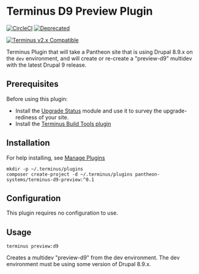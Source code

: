 # Terminus D9 Preview Plugin

[![CircleCI](https://circleci.com/gh/pantheon-systems/terminus-secrets-plugin.svg?style=shield)](https://circleci.com/gh/pantheon-systems/terminus-secrets-plugin)
[![Deprecated](https://img.shields.io/badge/Pantheon-Deprecated-yellow?logo=pantheon&color=FFDC28)](https://pantheon.io/docs/oss-support-levels#deprecated)

[![Terminus v2.x Compatible](https://img.shields.io/badge/terminus-v2.x-green.svg)](https://github.com/pantheon-systems/terminus-secrets-plugin/tree/1.x)

Terminus Plugin that will take a Pantheon site that is using Drupal 8.9.x on the `dev` environment, and will create or re-create a "preview-d9" multidev with the latest Drupal 9 release.

## Prerequisites
Before using this plugin:

- Install the [Upgrade Status](https://drupal.org/project/upgrade_status) module and use it to survey the upgrade-rediness of your site.
- Install the [Terminus Build Tools plugin](https://github.com/pantheon-systems/terminus-build-tools-plugin)

## Installation
For help installing, see [Manage Plugins](https://pantheon.io/docs/terminus/plugins/)
```
mkdir -p ~/.terminus/plugins
composer create-project -d ~/.terminus/plugins pantheon-systems/terminus-d9-preview:^0.1
```

## Configuration

This plugin requires no configuration to use.

## Usage
```
terminus preview:d9
```

Creates a multidev "preview-d9" from the dev environment. The dev environment must be using some version of Drupal 8.9.x.
